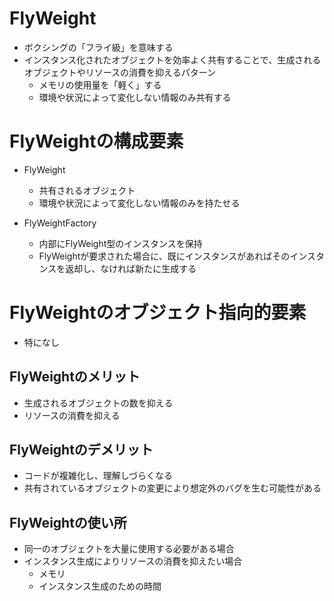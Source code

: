 # FlyWeight
- ボクシングの「フライ級」を意味する
- インスタンス化されたオブジェクトを効率よく共有することで、生成されるオブジェクトやリソースの消費を抑えるパターン
  - メモリの使用量を「軽く」する
  - 環境や状況によって変化しない情報のみ共有する

# FlyWeightの構成要素
- FlyWeight
  - 共有されるオブジェクト
  - 環境や状況によって変化しない情報のみを持たせる

- FlyWeightFactory
  - 内部にFlyWeight型のインスタンスを保持
  - FlyWeightが要求された場合に、既にインスタンスがあればそのインスタンスを返却し、なければ新たに生成する

# FlyWeightのオブジェクト指向的要素
- 特になし

## FlyWeightのメリット
- 生成されるオブジェクトの数を抑える
- リソースの消費を抑える

## FlyWeightのデメリット
- コードが複雑化し、理解しづらくなる
- 共有されているオブジェクトの変更により想定外のバグを生む可能性がある

## FlyWeightの使い所
- 同一のオブジェクトを大量に使用する必要がある場合
- インスタンス生成によりリソースの消費を抑えたい場合
  - メモリ
  - インスタンス生成のための時間

